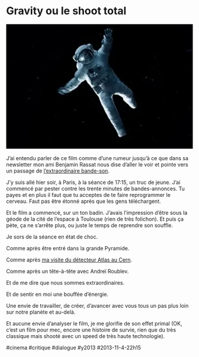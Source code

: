 # Gravity ou le shoot total

![](_i/gravity.webp)

J’ai entendu parler de ce film comme d’une rumeur jusqu’à ce que dans sa newsletter mon ami Benjamin Rassat nous dise d’aller le voir et pointe vers un passage de [l’extraordinaire bande-son](https://soundcloud.com/watertowermusic/gravity-soundtrack-official).

J’y suis allé hier soir, à Paris, à la séance de 17:15, un truc de jeune. J’ai commencé par pester contre les trente minutes de bandes-annonces. Tu payes et en plus il faut que tu acceptes de te faire reprogrammer le cerveau. Faut pas être étonné après que les gens téléchargent.

Et le film a commencé, sur un ton badin. J’avais l’impression d’être sous la géode de la cité de l’espace à Toulouse (rien de très folichon). Et puis ça pète, ça ne s’arrête plus, ou juste le temps de reprendre son souffle.

Je sors de la séance en état de choc.

Comme après être entré dans la grande Pyramide.

Comme après [ma visite du détecteur Atlas au Cern](../../2006/11/un-connecteur-a-geneve.md).

Comme après un tête-à-tête avec Andreï Roublev.

Et de me dire que nous sommes extraordinaires.

Et de sentir en moi une bouffée d’énergie.

Une envie de travailler, de créer, d’avancer avec vous tous un pas plus loin sur notre planète et au-delà.

Et aucune envie d’analyser le film, je me glorifie de son effet primal (OK, c’est un film pour mec, encore une histoire de survie, rien que du très classique mais shooté avec un speed de très haute technologie).



#cinema #critique #dialogue #y2013 #2013-11-4-22h15
